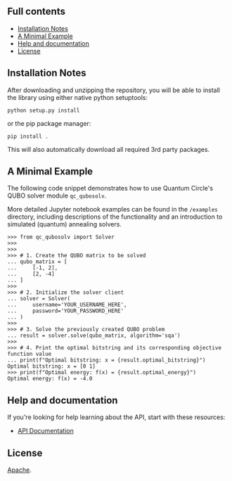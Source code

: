 ## Full contents

- [Installation Notes](#quick-summary)
- [A Minimal Example](#learn-how-ipfs-works)
- [Help and documentation](#help-and-documentation)
- [License](#license)

## Installation Notes

After downloading and unzipping the repository, you will be able to install the library using either native python setuptools: 
```
python setup.py install
```
or the pip package manager:
```
pip install .
```
This will also automatically download all required 3rd party packages.



## A Minimal Example
The following code snippet demonstrates how to use Quantum Circle's QUBO solver module `qc_qubosolv`. 

More detailed Jupyter notebook examples can be found in the `/examples` directory, including descriptions of the functionality and an introduction to simulated (quantum) annealing solvers.

```
>>> from qc_qubosolv import Solver
>>> 
>>> 
>>> # 1. Create the QUBO matrix to be solved
... qubo_matrix = [
...     [-1, 2], 
...     [2, -4]
... ]
>>> 
>>> # 2. Initialize the solver client
... solver = Solver(
...     username='YOUR_USERNAME_HERE', 
...     password='YOUR_PASSWORD_HERE'
... )
>>> 
>>> # 3. Solve the previously created QUBO problem
... result = solver.solve(qubo_matrix, algorithm='sqa')
>>> 
>>> # 4. Print the optimal bitstring and its corresponding objective function value
... print(f"Optimal bitstring: x = {result.optimal_bitstring}")
Optimal bitstring: x = [0 1]
>>> print(f"Optimal energy: f(x) = {result.optimal_energy}")
Optimal energy: f(x) = -4.0
```



## Help and documentation

If you're looking for help learning about the API, start with these resources:

- [API Documentation](https://docs.quantum-circle.com)



## License

[Apache](LICENSE).